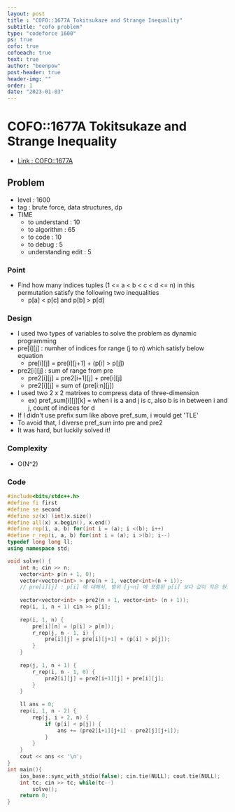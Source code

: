 ```yaml
---
layout: post
title : "COFO::1677A Tokitsukaze and Strange Inequality"
subtitle: "cofo problem"
type: "codeforce 1600"
ps: true
cofo: true
cofoeach: true
text: true
author: "beenpow"
post-header: true
header-img: ""
order: 1
date: "2023-01-03"
---
```

# COFO::1677A Tokitsukaze and Strange Inequality
- [Link : COFO::1677A](https://codeforces.com/problemset/problem/1677/A)


## Problem 

- level : 1600
- tag : brute force, data structures, dp
- TIME
  - to understand    : 10
  - to algorithm     : 65
  - to code          : 10
  - to debug         : 5
  - understanding edit : 5

### Point
- Find how many indices tuples (1 <= a < b < c < d <= n) in this permutation satisfy the following two inequalities
  - p[a] < p[c] and p[b] > p[d]

### Design
- I used two types of variables to solve the problem as dynamic programming
- pre[i][j] : numher of indices for range (j to n) which satisfy below equation
  - pre[i][j] = pre[i][j+1] + (p[i] > p[j])
- pre2[i][j] : sum of range from pre
  - pre2[i][j] = pre2[i+1][j] + pre[i][j]
  - pre2[i][j] = sum of (pre[i:n][j])
- I used two 2 x 2 matrixes to compress data of three-dimension
  - ex) pref_sum[i][j][k] = when i is a and j is c, also b is in between i and j, count of indices for d
- If I didn't use prefix sum like above pref_sum, i would get 'TLE'
- To avoid that, I diverse pref_sum into pre and pre2
- It was hard, but luckily solved it!

### Complexity
- O(N^2)

### Code

```cpp
#include<bits/stdc++.h>
#define fi first
#define se second
#define sz(x) (int)x.size()
#define all(x) x.begin(), x.end()
#define rep(i, a, b) for(int i = (a); i <(b); i++)
#define r_rep(i, a, b) for(int i = (a); i >(b); i--)
typedef long long ll;
using namespace std;

void solve() {
    int n; cin >> n;
    vector<int> p(n + 1, 0);
    vector<vector<int> > pre(n + 1, vector<int>(n + 1));
    // pre[i][j] : p[i] 에 대해서, 범위 [j~n] 에 포함된 p[i] 보다 값이 작은 원소의 갯수
    
    vector<vector<int> > pre2(n + 1, vector<int> (n + 1));
    rep(i, 1, n + 1) cin >> p[i];
    
    rep(i, 1, n) {
        pre[i][n] = (p[i] > p[n]);
        r_rep(j, n - 1, i) {
            pre[i][j] = pre[i][j+1] + (p[i] > p[j]);
        }
    }
    
    rep(j, 1, n + 1) {
        r_rep(i, n - 1, 0) {
            pre2[i][j] = pre2[i+1][j] + pre[i][j];
        }
    }
    
    ll ans = 0;
    rep(i, 1, n - 2) {
        rep(j, i + 2, n) {
            if (p[i] < p[j]) {
                ans += (pre2[i+1][j+1] - pre2[j][j+1]);
            }
        }
    }
    cout << ans << '\n';
}
int main(){
    ios_base::sync_with_stdio(false); cin.tie(NULL); cout.tie(NULL);
    int tc; cin >> tc; while(tc--)
        solve();
    return 0;
}
```
